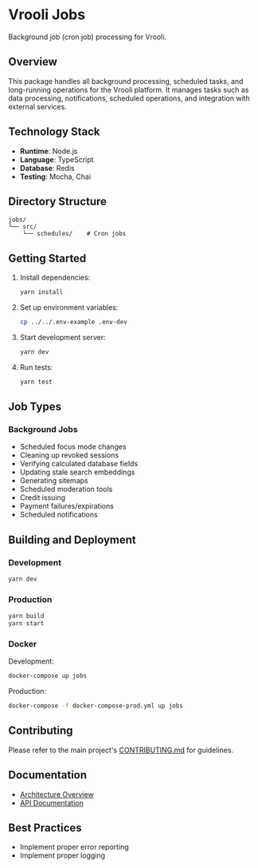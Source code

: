 # Vrooli Jobs

Background job (cron job) processing for Vrooli.

## Overview

This package handles all background processing, scheduled tasks, and long-running operations for the Vrooli platform. It manages tasks such as data processing, notifications, scheduled operations, and integration with external services.

## Technology Stack

- **Runtime**: Node.js
- **Language**: TypeScript
- **Database**: Redis
- **Testing**: Mocha, Chai

## Directory Structure

```
jobs/
└── src/
    └── schedules/    # Cron jobs
```

## Getting Started

1. Install dependencies:
   ```bash
   yarn install
   ```

2. Set up environment variables:
   ```bash
   cp ../../.env-example .env-dev
   ```

3. Start development server:
   ```bash
   yarn dev
   ```

4. Run tests:
   ```bash
   yarn test
   ```

## Job Types

### Background Jobs

- Scheduled focus mode changes
- Cleaning up revoked sessions
- Verifying calculated database fields
- Updating stale search embeddings
- Generating sitemaps
- Scheduled moderation tools
- Credit issuing
- Payment failures/expirations
- Scheduled notifications

## Building and Deployment

### Development

```bash
yarn dev
```

### Production

```bash
yarn build
yarn start
```

### Docker

Development:
```bash
docker-compose up jobs
```

Production:
```bash
docker-compose -f docker-compose-prod.yml up jobs
```

## Contributing

Please refer to the main project's [CONTRIBUTING.md](../../CONTRIBUTING.md) for guidelines.

## Documentation

- [Architecture Overview](../../ARCHITECTURE.md)
- [API Documentation](../docs/api/README.md)

## Best Practices

- Implement proper error reporting
- Implement proper logging 